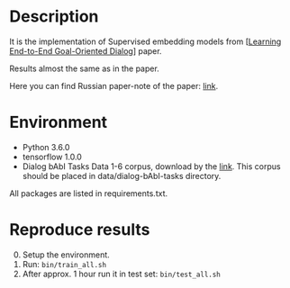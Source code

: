 # Description

It is the implementation of Supervised embedding models from
[[Learning End-to-End Goal-Oriented Dialog](https://arxiv.org/abs/1605.07683v3)] paper.

Results almost the same as in the paper.

Here you can find Russian paper-note of the paper: [link](https://github.com/sld/deeplearning-papernotes/blob/master/notes/end-to-end-goal.md).

# Environment

* Python 3.6.0
* tensorflow 1.0.0
* Dialog bAbI Tasks Data 1-6 corpus, download by the [link](https://research.fb.com/downloads/babi/).
This corpus should be placed in data/dialog-bAbI-tasks directory.


All packages are listed in requirements.txt.

# Reproduce results

0. Setup the environment.
1. Run: `bin/train_all.sh`
2. After approx. 1 hour run it in test set: `bin/test_all.sh`



